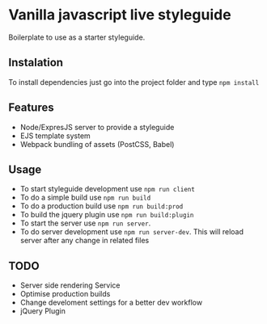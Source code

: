 # Vanilla javascript live styleguide #
Boilerplate to use as a starter styleguide.

## Instalation ##
To install dependencies just go into the project folder and type `npm install`

## Features ##
- Node/ExpresJS server to provide a styleguide
- EJS template system
- Webpack bundling of assets (PostCSS, Babel)

## Usage ##
- To start styleguide development use `npm run client`
- To do a simple build use `npm run build`
- To do a production build  use `npm run build:prod`
- To build the jquery plugin use `npm run build:plugin`
- To start the server use `npm run server`. 
- To do server development use `npm run server-dev`. This will reload server after any change in related files

## TODO ##
- Server side rendering Service
- Optimise production builds
- Change develoment settings for a better dev workflow
- jQuery Plugin